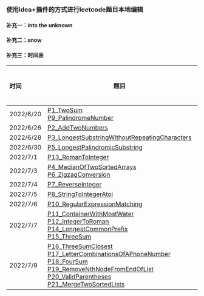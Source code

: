 ### 使用idea+插件的方式进行leetcode题目本地编辑

#### 补充一：into the unknown

#### 补充二：snow

#### 补充三：时间表
|	时间	|	题目	|	当日题数	|	总题数	|	总天数	|	间隔时间	|
|	:---	|	---	|	---:	|	---:	|	---:	|	---:	|
|	2022/6/20	|	[P1_TwoSum](https://github.com/behappy00/LeetCodeSolution/tree/master/src/leetcode/editor/cn/P1_TwoSum.java) <br> [P9_PalindromeNumber](https://github.com/behappy00/LeetCodeSolution/tree/master/src/leetcode/editor/cn/P9_PalindromeNumber.java)	|	2	|	2	|	1	|	0	|
|	2022/6/26	|	[P2_AddTwoNumbers](https://github.com/behappy00/LeetCodeSolution/tree/master/src/leetcode/editor/cn/P2_AddTwoNumbers.java)	|	1	|	3	|	2	|	6	|
|	2022/6/28	|	[P3_LongestSubstringWithoutRepeatingCharacters](https://github.com/behappy00/LeetCodeSolution/tree/master/src/leetcode/editor/cn/P3_LongestSubstringWithoutRepeatingCharacters.java)	|	1	|	4	|	3	|	8	|
|	2022/6/30	|	[P5_LongestPalindromicSubstring](https://github.com/behappy00/LeetCodeSolution/tree/master/src/leetcode/editor/cn/P5_LongestPalindromicSubstring.java)	|	1	|	5	|	4	|	10	|
|	2022/7/1	|	[P13_RomanToInteger](https://github.com/behappy00/LeetCodeSolution/tree/master/src/leetcode/editor/cn/P13_RomanToInteger.java)	|	1	|	6	|	5	|	11	|
|	2022/7/3	|	[P4_MedianOfTwoSortedArrays](https://github.com/behappy00/LeetCodeSolution/tree/master/src/leetcode/editor/cn/P4_MedianOfTwoSortedArrays.java) <br> [P6_ZigzagConversion](https://github.com/behappy00/LeetCodeSolution/tree/master/src/leetcode/editor/cn/P6_ZigzagConversion.java)	|	2	|	8	|	6	|	13	|
|	2022/7/4	|	[P7_ReverseInteger](https://github.com/behappy00/LeetCodeSolution/tree/master/src/leetcode/editor/cn/P7_ReverseInteger.java)	|	1	|	9	|	7	|	14	|
|	2022/7/5	|	[P8_StringToIntegerAtoi](https://github.com/behappy00/LeetCodeSolution/tree/master/src/leetcode/editor/cn/P8_StringToIntegerAtoi.java)	|	1	|	10	|	8	|	15	|
|	2022/7/6	|	[P10_RegularExpressionMatching](https://github.com/behappy00/LeetCodeSolution/tree/master/src/leetcode/editor/cn/P10_RegularExpressionMatching.java)	|	1	|	11	|	9	|	16	|
|	2022/7/7	|	[P11_ContainerWithMostWater](https://github.com/behappy00/LeetCodeSolution/tree/master/src/leetcode/editor/cn/P11_ContainerWithMostWater.java) <br> [P12_IntegerToRoman](https://github.com/behappy00/LeetCodeSolution/tree/master/src/leetcode/editor/cn/P12_IntegerToRoman.java) <br> [P14_LongestCommonPrefix](https://github.com/behappy00/LeetCodeSolution/tree/master/src/leetcode/editor/cn/P14_LongestCommonPrefix.java) <br> [P15_ThreeSum](https://github.com/behappy00/LeetCodeSolution/tree/master/src/leetcode/editor/cn/P15_ThreeSum.java)	|	4	|	15	|	10	|	17	|
|	2022/7/9	|	[P16_ThreeSumClosest](https://github.com/behappy00/LeetCodeSolution/tree/master/src/leetcode/editor/cn/P16_ThreeSumClosest.java) <br> [P17_LetterCombinationsOfAPhoneNumber](https://github.com/behappy00/LeetCodeSolution/tree/master/src/leetcode/editor/cn/P17_LetterCombinationsOfAPhoneNumber.java) <br> [P18_FourSum](https://github.com/behappy00/LeetCodeSolution/tree/master/src/leetcode/editor/cn/P18_FourSum.java) <br> [P19_RemoveNthNodeFromEndOfList](https://github.com/behappy00/LeetCodeSolution/tree/master/src/leetcode/editor/cn/P19_RemoveNthNodeFromEndOfList.java) <br> [P20_ValidParentheses](https://github.com/behappy00/LeetCodeSolution/tree/master/src/leetcode/editor/cn/P20_ValidParentheses.java) <br> [P21_MergeTwoSortedLists](https://github.com/behappy00/LeetCodeSolution/tree/master/src/leetcode/editor/cn/P21_MergeTwoSortedLists.java)	|	6	|	21	|	11	|	19	|
